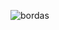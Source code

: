 
![bordas](https://user-images.githubusercontent.com/45042131/55156146-f101f800-5137-11e9-8690-3939a67075f3.png)
